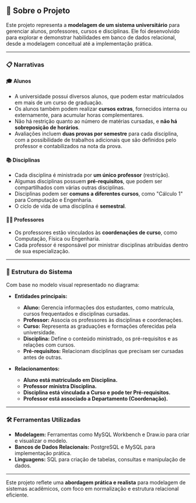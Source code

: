 ## 📝 Sobre o Projeto  

Este projeto representa a **modelagem de um sistema universitário** para gerenciar alunos, professores, cursos e disciplinas. Ele foi desenvolvido para explorar e demonstrar habilidades em banco de dados relacional, desde a modelagem conceitual até a implementação prática.  

---

### 📋 Narrativas  

#### 🎓 **Alunos**  
- A universidade possui diversos alunos, que podem estar matriculados em mais de um curso de graduação.  
- Os alunos também podem realizar **cursos extras**, fornecidos interna ou externamente, para acumular horas complementares.  
- Não há restrição quanto ao número de matérias cursadas, e **não há sobreposição de horários**.  
- Avaliações incluem **duas provas por semestre** para cada disciplina, com a possibilidade de trabalhos adicionais que são definidos pelo professor e contabilizados na nota da prova.  

#### 📚 **Disciplinas**  
- Cada disciplina é ministrada por **um único professor** (restrição).  
- Algumas disciplinas possuem **pré-requisitos**, que podem ser compartilhados com várias outras disciplinas.  
- Disciplinas podem ser **comuns a diferentes cursos**, como "Cálculo 1" para Computação e Engenharia.  
- O ciclo de vida de uma disciplina é **semestral**.  

#### 👨‍🏫 **Professores**  
- Os professores estão vinculados às **coordenações de curso**, como Computação, Física ou Engenharia.  
- Cada professor é responsável por ministrar disciplinas atribuídas dentro de sua especialização.  

---

### 🔧 Estrutura do Sistema  

Com base no modelo visual representado no diagrama:  

- **Entidades principais:**  
  - **Aluno:** Gerencia informações dos estudantes, como matrícula, cursos frequentados e disciplinas cursadas.  
  - **Professor:** Associa os professores às disciplinas e coordenações.  
  - **Curso:** Representa as graduações e formações oferecidas pela universidade.  
  - **Disciplina:** Define o conteúdo ministrado, os pré-requisitos e as relações com cursos.  
  - **Pré-requisitos:** Relacionam disciplinas que precisam ser cursadas antes de outras.  

- **Relacionamentos:**  
  - **Aluno está matriculado em Disciplina.**  
  - **Professor ministra Disciplina.**  
  - **Disciplina está vinculada a Curso e pode ter Pré-requisitos.**  
  - **Professor está associado a Departamento (Coordenação).**  

---

### 🛠️ Ferramentas Utilizadas  

- **Modelagem:** Ferramentas como MySQL Workbench e Draw.io para criar e visualizar o modelo.  
- **Bancos de Dados Relacionais:** PostgreSQL e MySQL para implementação prática.  
- **Linguagens:** SQL para criação de tabelas, consultas e manipulação de dados.  

---

Este projeto reflete uma **abordagem prática e realista** para modelagem de sistemas acadêmicos, com foco em normalização e estrutura relacional eficiente. 